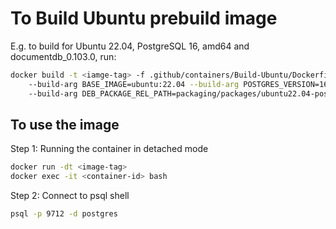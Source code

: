 # To Build Ubuntu prebuild image

E.g. to build for Ubuntu 22.04, PostgreSQL 16, amd64 and documentdb_0.103.0, run:

```sh
docker build -t <iamge-tag> -f .github/containers/Build-Ubuntu/Dockerfile_prebuild \ 
    --build-arg BASE_IMAGE=ubuntu:22.04 --build-arg POSTGRES_VERSION=16 \ 
    --build-arg DEB_PACKAGE_REL_PATH=packaging/packages/ubuntu22.04-postgresql-16-documentdb_0.103.0_amd64.deb .
```

## To use the image

Step 1: Running the container in detached mode

```sh
docker run -dt <image-tag>
docker exec -it <container-id> bash
```

Step 2: Connect to psql shell

```sh
psql -p 9712 -d postgres
```
